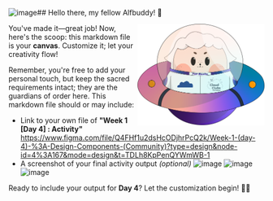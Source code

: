![image](https://github.com/AstheriaAkuma/AWSCC-CodeQuest-UI-UX/assets/116161772/d938c2b3-363d-4c12-9062-1cf163f09f8e)## Hello there, my fellow Alfbuddy! 💖

<img align="right" width="250px" src="../../assets/alf/alf-ufo.png">

You've made it—great job! Now, here's the scoop: this markdown file is your **canvas**. Customize it; let your creativity flow!

Remember, you're free to add your personal touch, but keep the sacred requirements intact; they are the guardians of order here. This markdown file should or may include:

-   Link to your own file of **"Week 1 [Day 4] : Activity"** https://www.figma.com/file/Q4FHf1u2dsHcODjhrPcQ2k/Week-1-(day-4)-%3A-Design-Components-(Community)?type=design&node-id=4%3A167&mode=design&t=TDLh8KpPenQYWmWB-1
-   A screenshot of your final activity output _(optional)_
![image](https://github.com/AstheriaAkuma/AWSCC-CodeQuest-UI-UX/assets/116161772/b16e19ed-8111-4110-90ae-7cf3ba1dda26)
![image](https://github.com/AstheriaAkuma/AWSCC-CodeQuest-UI-UX/assets/116161772/f2b488cc-a7a3-4995-99a1-b46cb4802129)
![image](https://github.com/AstheriaAkuma/AWSCC-CodeQuest-UI-UX/assets/116161772/3f17de83-aee3-48d1-afe9-5866b73abf49)

Ready to include your output for **Day 4**? Let the customization begin! 🚀✨

<!-- You may now delete and modify the content of this file -->
